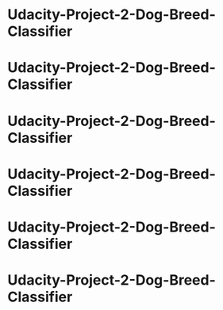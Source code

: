 # Udacity-Project-2-Dog-Breed-Classifier
# Udacity-Project-2-Dog-Breed-Classifier
# Udacity-Project-2-Dog-Breed-Classifier
# Udacity-Project-2-Dog-Breed-Classifier
# Udacity-Project-2-Dog-Breed-Classifier
# Udacity-Project-2-Dog-Breed-Classifier
